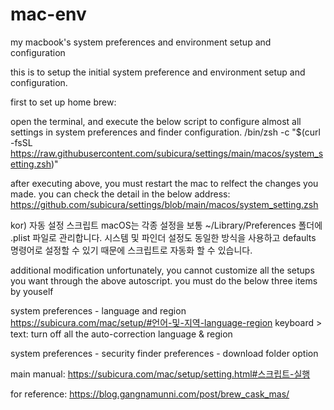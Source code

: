 # mac-env
my macbook's system preferences and environment setup and configuration


this is to setup the initial system preference and environment setup and configuration.

first to set up home brew:

open the terminal, and execute the below script to configure almost all settings in system preferences and finder configuration.
/bin/zsh -c "$(curl -fsSL https://raw.githubusercontent.com/subicura/settings/main/macos/system_setting.zsh)"

after executing above, you must restart the mac to relfect the changes you made. you can check the detail in the below address:
https://github.com/subicura/settings/blob/main/macos/system_setting.zsh

kor)
자동 설정 스크립트
macOS는 각종 설정을 보통 ~/Library/Preferences 폴더에 .plist 파일로 관리합니다. 시스템 및 파인더 설정도 동일한 방식을 사용하고 defaults 명령어로 설정할 수 있기 때문에 스크립트로 자동화 할 수 있습니다.

additional modification
unfortunately, you cannot customize all the setups you want through the above autoscript.
you must do the below three items by youself

system preferences - language and region
https://subicura.com/mac/setup/#언어-및-지역-language-region
keyboard > text: turn off all the auto-correction 
language & region 

system preferences - security
finder preferences - download folder option 


main manual:
https://subicura.com/mac/setup/setting.html#스크립트-실행

for reference:
https://blog.gangnamunni.com/post/brew_cask_mas/
